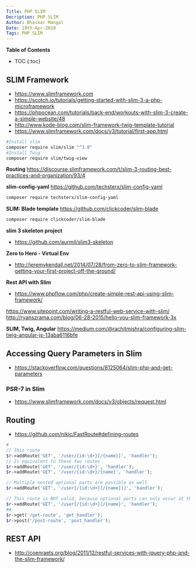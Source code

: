 ```yaml
---
Title: PHP SLIM
Decription: PHP SLIM
Author: Bhaskar Mangal
Date: 19th-Apr-2018
Tags: PHP SLIM
---
```


**Table of Contents**
* TOC
{:toc}


## SLIM Framework
- https://www.slimframework.com
- https://scotch.io/tutorials/getting-started-with-slim-3-a-php-microframework
- https://phpocean.com/tutorials/back-end/workouts-with-slim-3-create-a-simple-website/48
- http://www.kode-blog.com/slim-framework-twig-template-tutorial
- https://www.slimframework.com/docs/v3/tutorial/first-app.html

```bash
#Install slim
composer require slim/slim "^3.0"
#Install Twig
composer require slim/twig-view
```
**Routing**
https://discourse.slimframework.com/t/slim-3-routing-best-practices-and-organization/93/4

**slim-config-yaml**
https://github.com/techsterx/slim-config-yaml
```bash
composer require techsterx/slim-config-yaml
```
**SLIM: Blade template**
https://github.com/clickcoder/slim-blade
```bash
composer require clickcoder/slim-blade
```
**slim 3 skeleton project**
- https://github.com/aurmil/slim3-skeleton

**Zero to Hero - Virtual Env**
- http://jeremykendall.net/2014/07/28/from-zero-to-slim-framework-getting-your-first-project-off-the-ground/

**Rest API with Slim**
- https://www.phpflow.com/php/create-simple-rest-api-using-slim-framework/

https://www.sitepoint.com/writing-a-restful-web-service-with-slim/
http://ryanszrama.com/blog/06-28-2015/hello-you-slim-framework-3x

**SLIM, Twig, Angular**
https://medium.com/@rachitmishra/configuring-slim-twig-angular-js-13aba6116bfe

## Accessing Query Parameters in Slim
- https://stackoverflow.com/questions/8125064/slim-php-and-get-parameters

### PSR-7 in Slim
- https://www.slimframework.com/docs/v3/objects/request.html

## Routing
- https://github.com/nikic/FastRoute#defining-routes
```php
#
// This route
$r->addRoute('GET', '/user/{id:\d+}[/{name}]', 'handler');
// Is equivalent to these two routes
$r->addRoute('GET', '/user/{id:\d+}', 'handler');
$r->addRoute('GET', '/user/{id:\d+}/{name}', 'handler');

// Multiple nested optional parts are possible as well
$r->addRoute('GET', '/user[/{id:\d+}[/{name}]]', 'handler');

// This route is NOT valid, because optional parts can only occur at the end
$r->addRoute('GET', '/user[/{id:\d+}]/{name}', 'handler');
##
$r->get('/get-route', 'get_handler');
$r->post('/post-route', 'post_handler');
```

## REST API
- http://coenraets.org/blog/2011/12/restful-services-with-jquery-php-and-the-slim-framework/